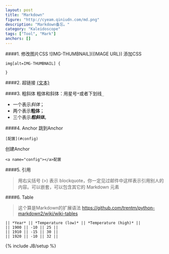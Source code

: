 ```yaml
---
layout: post
title: "Markdown"
figure: "http://cyeam.qiniudn.com/md.png"
description: "Markdown备忘。"
category: "Kaleidoscope"
tags: ["Tool", "Mark"]
anchors: []
---
```


####1. 修改图片CSS
    ![IMG-THUMBNAIL]({IMAGE URL})
添加CSS

    img[alt=IMG-THUMBNAIL] {
       
    }

####2. 超链接
    [{文本}]({超链接地址})

####3. 粗斜体
粗体和斜体：用星号`*`或者下划线`_`

+ 一个表示*斜体*；
+ 两个表示**粗体**；
+ 三个表示***粗斜体***。

####4. Anchor
跳到Anchor

	[配置](#config)
创建Anchor

	<a name="config"></a>配置

####5. 引用
>用右尖括号 (>) 表示 blockquote，你一定见过邮件中这样表示引用别人的内容。可以嵌套，可以包含其它的 Markdown 元素

####6. Table

> 这个算是Markdown的扩展语法 https://github.com/trentm/python-markdown2/wiki/wiki-tables

    || *Year* || *Temperature (low)* || *Temperature (high)* ||
    || 1900 || -10 || 25 ||
    || 1910 || -15 || 30 ||
    || 1920 || -10 || 32 ||


{% include JB/setup %}